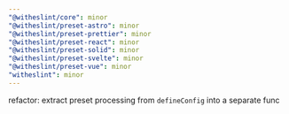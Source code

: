 ```yaml
---
"@witheslint/core": minor
"@witheslint/preset-astro": minor
"@witheslint/preset-prettier": minor
"@witheslint/preset-react": minor
"@witheslint/preset-solid": minor
"@witheslint/preset-svelte": minor
"@witheslint/preset-vue": minor
"witheslint": minor
---
```


refactor: extract preset processing from `defineConfig` into a separate func
